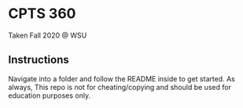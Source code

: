# CPTS 360 
Taken Fall 2020 @ WSU 

## Instructions
Navigate into a folder and follow the README inside to get started. As always, This repo is not for cheating/copying and should be used for education purposes only.